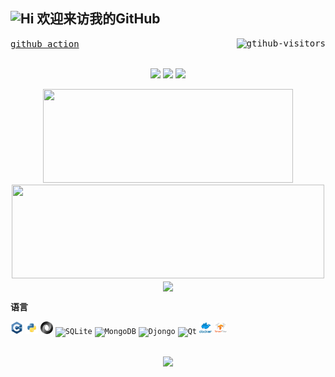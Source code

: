 <h2><img src="src/assert/hellokittydance.gif" alt="Hi" width="42" /> 欢迎来访我的GitHub </h2>

<div>
    <kbd align="center" valign="center">
        <a href="https://github.com/jxxxxxgl">
            <img align="right"
                src="https://komarev.com/ghpvc/?username=jxxxxxgl&label=Visitors&color=red&style=flat&logo=github"
                alt="gtihub-visitors" />
        </a>
        <u><a hrerf="https://github.com/features/actions">github action</a></u>
        &ensp;&emsp;&nbsp;&nbsp;&nbsp;&nbsp;&nbsp;&nbsp;&nbsp;&nbsp;&nbsp;&nbsp;&nbsp;&nbsp;&nbsp;&nbsp;&nbsp;&nbsp;&nbsp;&nbsp;&nbsp;&nbsp;&nbsp;&nbsp;&nbsp;&nbsp;&nbsp;&nbsp;&nbsp;&nbsp;&nbsp;&nbsp;&nbsp;&nbsp;&nbsp;&nbsp;&nbsp;&nbsp;&nbsp;&nbsp;&nbsp;&nbsp;&nbsp;&nbsp;&nbsp;&nbsp;&nbsp;&nbsp;
    </kbd>
</div>
<div align="center" hight="200px">
    <p>
        <img src="https://img.shields.io/badge/-python-E34F26?style=flat-square&logo=python&logoColor=white" />
        <img src="https://img.shields.io/badge/-Go-1572B6?style=flat-square&logo=Go" />
        <img src="https://img.shields.io/badge/-Rust-oringe?style=flat-square&logo=Rust" />
    </p>
</div>
<div align="center">
    <a>
        <img height="150px" width="400px"
            src="https://github-readme-stats.vercel.app/api?username=jxxxxxgl&hide_title=true&hide_border=true&show_icons=trueline_height=21&text_color=000&icon_color=000&bg_color=0,ea6161,ffc64d,fffc4d,52fa5a&theme=graywhite&show_icons=true&theme=radical" />
    </a>
    <a>
        <img height="150px" width="500px"
            src="https://github-readme-stats.vercel.app/api/top-langs?username=jxxxxxgl&layout=compact&langs_count=8&card_width=320" />
    </a>
    <img height="150px" align="center"
        src="https://github-readme-stats.vercel.app/api/top-langs/?username=jxxxxxgl&count_private=true&hide_title=true&hide_border=true&layout=compact&langs_count=6&text_color=000&icon_color=fff&bg_color=0,52fa5a,4dfcff,c64dff&theme=graywhite" />
</div>



**语言**

<code><img height="20" src="https://raw.githubusercontent.com/github/explore/80688e429a7d4ef2fca1e82350fe8e3517d3494d/topics/cpp/cpp.png" alt="C++" title="C++"></code>
<code><img height="20" src="https://raw.githubusercontent.com/github/explore/80688e429a7d4ef2fca1e82350fe8e3517d3494d/topics/python/python.png" alt="Python" title="Python"></code>
<code><img height="20" src="https://raw.githubusercontent.com/github/explore/80688e429a7d4ef2fca1e82350fe8e3517d3494d/topics/json/json.png" alt="JSON" title="JSON"></code>
<code><img height="20" src="https://user-images.githubusercontent.com/29084184/218292066-c36545bd-47ac-4838-8958-1399009c3cc8.png" alt="SQLite" title="SQLite"></code>
<code><img height="20" src="https://user-images.githubusercontent.com/29084184/218291328-d57affa6-dba3-4ba1-90ff-25cb273fcd84.png" alt="MongoDB" title="mongodb"></code>
<code><img height="20" src="https://user-images.githubusercontent.com/29084184/218291286-3d84ebcb-c266-454b-bce2-b2f4ac01886f.png" alt="Djongo" title="Djongo"></code>
<code><img height="20" width="22" src="https://user-images.githubusercontent.com/29084184/183043709-bf66d400-014c-4332-861a-7edc5ae610b9.png" alt="Qt" title="Qt"></code>
<code><img height="20" src="https://raw.githubusercontent.com/github/explore/80688e429a7d4ef2fca1e82350fe8e3517d3494d/topics/docker/docker.png" alt="Docker" title="Docker"></code>
<code><img height="20" src="https://raw.githubusercontent.com/github/explore/80688e429a7d4ef2fca1e82350fe8e3517d3494d/topics/tensorflow/tensorflow.png" alt="TensorFlow" title="TensorFlow"></code>


<br>

<div align="center"> <img src="https://github-readme-activity-graph.vercel.app/graph?username=jxxxxxgl&theme=dracula" />
</div>
